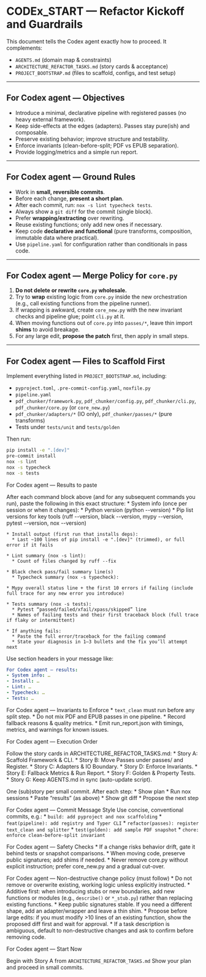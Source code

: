 # CODEx_START — Refactor Kickoff and Guardrails

This document tells the Codex agent exactly how to proceed. It complements:
- `AGENTS.md` (domain map & constraints)
- `ARCHITECTURE_REFACTOR_TASKS.md` (story cards & acceptance)
- `PROJECT_BOOTSTRAP.md` (files to scaffold, configs, and test setup)

---

## For Codex agent — Objectives

- Introduce a minimal, declarative pipeline with registered passes (no heavy external framework).
- Keep side-effects at the edges (adapters). Passes stay pure(ish) and composable.
- Preserve existing behavior; improve structure and testability.
- Enforce invariants (clean-before-split; PDF vs EPUB separation).
- Provide logging/metrics and a simple run report.

---

## For Codex agent — Ground Rules

- Work in **small, reversible commits**.
- Before each change, **present a short plan**.
- After each commit, run: `nox -s lint typecheck tests`.
- Always show a `git diff` for the commit (single block).
- Prefer **wrapping/extracting** over rewriting.
- Reuse existing functions; only add new ones if necessary.
- Keep code **declarative and functional** (pure transforms, composition, immutable data where practical).
- Use `pipeline.yaml` for configuration rather than conditionals in pass code.

---

## For Codex agent — Merge Policy for `core.py`

1. **Do not delete or rewrite `core.py` wholesale.**
2. Try to **wrap** existing logic from `core.py` inside the new orchestration (e.g., call existing functions from the pipeline runner).
3. If wrapping is awkward, create `core_new.py` with the new invariant checks and pipeline glue; point `cli.py` at it.
4. When moving functions out of `core.py` into `passes/*`, leave thin import **shims** to avoid breakage.
5. For any large edit, **propose the patch** first, then apply in small steps.

---

## For Codex agent — Files to Scaffold First

Implement everything listed in `PROJECT_BOOTSTRAP.md`, including:
- `pyproject.toml`, `.pre-commit-config.yaml`, `noxfile.py`
- `pipeline.yaml`
- `pdf_chunker/framework.py`, `pdf_chunker/config.py`, `pdf_chunker/cli.py`, `pdf_chunker/core.py` (or `core_new.py`)
- `pdf_chunker/adapters/*` (IO only), `pdf_chunker/passes/*` (pure transforms)
- Tests under `tests/unit` and `tests/golden`

Then run:

```bash
pip install -e ".[dev]"
pre-commit install
nox -s lint
nox -s typecheck
nox -s tests
```
For Codex agent — Results to paste

After each command block above (and for any subsequent commands you run), paste the following in this exact structure:
    * System info (once per session or when it changes):
      * Python version (python --version)
      * Pip list versions for key tools (ruff --version, black --version, mypy --version, pytest --version, nox --version)

    * Install output (first run that installs deps):
      * Last ~100 lines of pip install -e ".[dev]" (trimmed), or full error if it fails

    * Lint summary (nox -s lint):
      * Count of files changed by ruff --fix

    * Black check pass/fail summary line(s)
      * Typecheck summary (nox -s typecheck):

    * Mypy overall status line + the first 10 errors if failing (include full trace for any new error you introduce)

    * Tests summary (nox -s tests):
      * Pytest “passed/failed/xfail/xpass/skipped” line
      * Names of failing tests and their first traceback block (full trace if flaky or intermittent)

    * If anything fails:
      * Paste the full error/traceback for the failing command
      * State your diagnosis in 1–3 bullets and the fix you’ll attempt next

Use section headers in your message like:

```yaml
For Codex agent — results:
- System info: …
- Install: …
- Lint: …
- Typecheck: …
- Tests: …
```
For Codex agent — Invariants to Enforce
    * `text_clean` must run before any split step.
    * Do not mix PDF and EPUB passes in one pipeline.
    * Record fallback reasons & quality metrics.
    * Emit run_report.json with timings, metrics, and warnings for known issues.

For Codex agent — Execution Order

Follow the story cards in ARCHITECTURE_REFACTOR_TASKS.md:
    * Story A: Scaffold Framework & CLI.
    * Story B: Move Passes under passes/ and Register.
    * Story C: Adapters & IO Boundary.
    * Story D: Enforce Invariants.
    * Story E: Fallback Metrics & Run Report.
    * Story F: Golden & Property Tests.
    * Story G: Keep AGENTS.md in sync (auto-update script).

One (sub)story per small commit. After each step:
    * Show plan
    * Run nox sessions
    * Paste “results” (as above)
    * Show git diff
    * Propose the next step

For Codex agent — Commit Message Style
Use concise, conventional commits, e.g.:
    * `build: add pyproject and nox scaffolding`
    * `feat(pipeline): add registry and Typer CLI`
    * `refactor(passes): register text_clean and splitter`
    * `test(golden): add sample PDF snapshot`
    * `chore: enforce clean-before-split invariant`

For Codex agent — Safety Checks
    * If a change risks behavior drift, gate it behind tests or snapshot comparisons.
    * When moving code, preserve public signatures; add shims if needed.
    * Never remove core.py without explicit instruction; prefer core_new.py and a gradual cut-over.

For Codex agent — Non-destructive change policy (must follow)
    * Do not remove or overwrite existing, working logic unless explicitly instructed.
    * Additive first: when introducing stubs or new boundaries, add new functions or modules (e.g., `describe()` or `*_stub.py`) rather than replacing existing functions.
    * Keep public signatures stable. If you need a different shape, add an adapter/wrapper and leave a thin shim.
    * Propose before large edits: if you must modify >10 lines of an existing function, show the proposed diff first and wait for approval.
    * If a task description is ambiguous, default to non-destructive changes and ask to confirm before removing code.



For Codex agent — Start Now

Begin with Story A from `ARCHITECTURE_REFACTOR_TASKS.md`
Show your plan and proceed in small commits.
